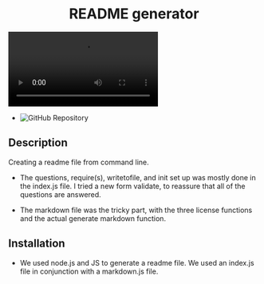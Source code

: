# <center>README generator

![alt text](./assets/readmevideo.mp4 "Readme GIF")

* ![GitHub Repository](https://github.com/malhill/readme-generator)

## Description
Creating a readme file from command line. 

* The questions, require(s), writetofile, and init set up was mostly done in the index.js file. I tried a new form validate, to reassure that all of the questions are answered.

* The markdown file was the tricky part, with the three license functions and the actual generate markdown function.

## Installation
* We used node.js and JS to generate a readme file. We used an index.js file in conjunction with a markdown.js file. 
 




